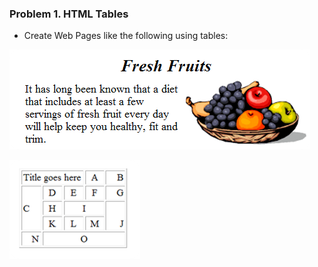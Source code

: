 ### Problem 1. HTML Tables
*	Create Web Pages like the following using tables:

![picture1](images/task1_1.png)

![picture2](images/task1_2.png)
